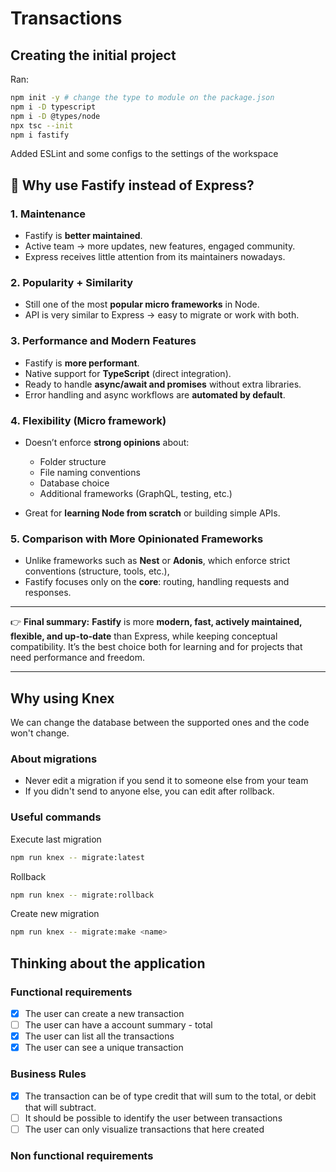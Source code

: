 # Transactions

## Creating the initial project

Ran:

```bash
npm init -y # change the type to module on the package.json
npm i -D typescript
npm i -D @types/node
npx tsc --init
npm i fastify

```
Added ESLint and some configs to the settings of the workspace

## 📌 Why use **Fastify** instead of Express?

### 1. **Maintenance**

- Fastify is **better maintained**.
- Active team → more updates, new features, engaged community.
- Express receives little attention from its maintainers nowadays.

### 2. **Popularity + Similarity**

- Still one of the most **popular micro frameworks** in Node.
- API is very similar to Express → easy to migrate or work with both.

### 3. **Performance and Modern Features**

- Fastify is **more performant**.
- Native support for **TypeScript** (direct integration).
- Ready to handle **async/await and promises** without extra libraries.
- Error handling and async workflows are **automated by default**.

### 4. **Flexibility (Micro framework)**

- Doesn’t enforce **strong opinions** about:

  - Folder structure
  - File naming conventions
  - Database choice
  - Additional frameworks (GraphQL, testing, etc.)

- Great for **learning Node from scratch** or building simple APIs.

### 5. **Comparison with More Opinionated Frameworks**

- Unlike frameworks such as **Nest** or **Adonis**, which enforce strict conventions (structure, tools, etc.),
- Fastify focuses only on the **core**: routing, handling requests and responses.

---

👉 **Final summary:**
**Fastify** is more **modern, fast, actively maintained, flexible, and up-to-date** than Express, while keeping conceptual compatibility. It’s the best choice both for learning and for projects that need performance and freedom.

---

## Why using Knex
We can change the database between the supported ones and the code won't change.

### About migrations
- Never edit a migration if you send it to someone else from your team
- If you didn't send to anyone else, you can edit after rollback.

### Useful commands
Execute last migration
```bash
npm run knex -- migrate:latest
```
Rollback
```bash
npm run knex -- migrate:rollback
```
Create new migration
```bash
npm run knex -- migrate:make <name>
```

## Thinking about the application
### Functional requirements
- [x] The user can create a new transaction
- [ ] The user can have a account summary - total
- [x] The user can list all the transactions
- [x] The user can see a unique transaction

### Business Rules
- [x] The transaction can be of type credit that will sum to the total, or debit that will subtract.
- [ ] It should be possible to identify the user between transactions
- [ ] The user can only visualize transactions that here created

### Non functional requirements